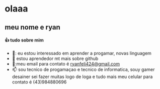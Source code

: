 # olaaa
## meu nome e ryan 
#### :+1: tudo sobre mim 
- 📧: eu estou interessado em aprender a progamar, novas linguagem 
- 💞️ estou aprendedor mt mais sobre github 
- 📧:meu email para contato é ryanfeli424@gmail.com
- 📫 sou tecnico de progamaçao e tecnico de informatica, souy gamer desainer sei fazer muitas logo de loga e tudo mais meu celular para contato é (43)984880696  

